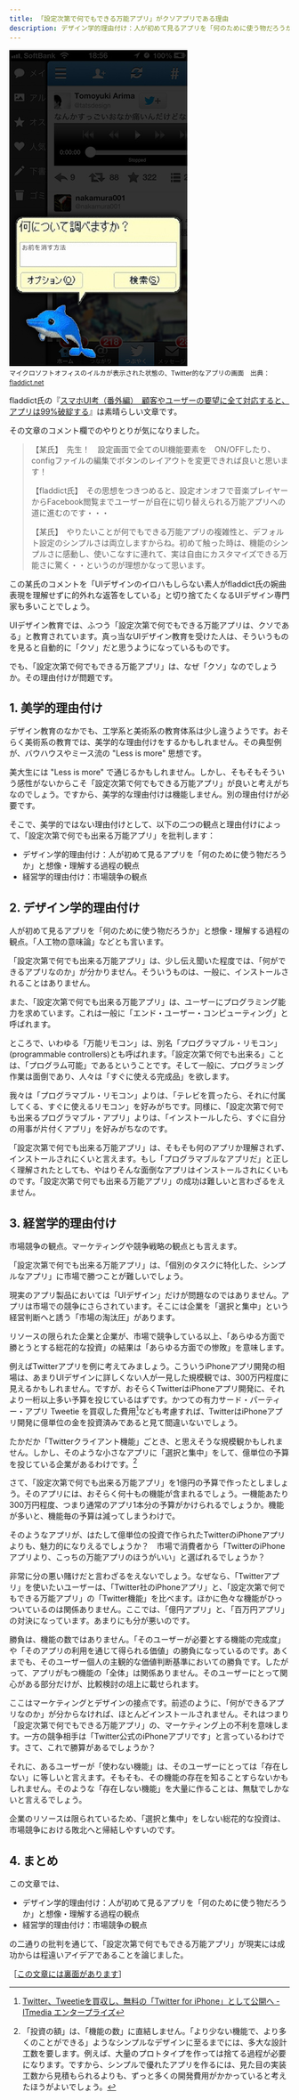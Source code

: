 ```yaml
---
title: 「設定次第で何でもできる万能アプリ」がクソアプリである理由
description: デザイン学的理由付け：人が初めて見るアプリを「何のために使う物だろうか」と想像・理解する過程の観点／経営学的理由付け：市場競争の観点
---
```


![](/images/posts/blog/2013-08-14-why-almighty-apps-are-shit/kusoapp13.jpg)  
<small>マイクロソフトオフィスのイルカが表示された状態の、Twitter的なアプリの画面　出典：[fladdict.net](http://fladdict.net/blog/2013/08/client-user-request.html)</small>

fladdict氏の『[スマホUI考（番外編）　顧客やユーザーの要望に全て対応すると、アプリは99%破綻する](http://fladdict.net/blog/2013/08/client-user-request.html)』は素晴らしい文章です。

その文章のコメント欄でのやりとりが気になりました。

> 【某氏】　先生！　設定画面で全てのUI機能要素を　ON/OFFしたり、configファイルの編集でボタンのレイアウトを変更できれば良いと思います！
>
> 【fladdict氏】　その思想をつきつめると、設定オンオフで音楽プレイヤーからFacebook閲覧までユーザーが自在に切り替えられる万能アプリへの道に進むのです・・・
>
> 【某氏】　やりたいことが何でもできる万能アプリの複雑性と、デフォルト設定のシンプルさは両立しますからね。初めて触った時は、機能のシンプルさに感動し、使いこなすに連れて、実は自由にカスタマイズできる万能さに驚く・・というのが理想かなって思います。

この某氏のコメントを「UIデザインのイロハもしらない素人がfladdict氏の婉曲表現を理解せずに的外れな返答をしている」と切り捨てたくなるUIデザイン専門家も多いことでしょう。

UIデザイン教育では、ふつう「設定次第で何でもできる万能アプリは、クソである」と教育されています。真っ当なUIデザイン教育を受けた人は、そういうものを見ると自動的に「クソ」だと思うようになっているものです。

でも、「設定次第で何でもできる万能アプリ」は、なぜ「クソ」なのでしょうか。その理由付けが問題です。

## 1. 美学的理由付け ##

デザイン教育のなかでも、工学系と美術系の教育体系は少し違うようです。おそらく美術系の教育では、美学的な理由付けをするかもしれません。その典型例が、バウハウスやミース流の "Less is more" 思想です。

美大生には "Less is more" で通じるかもしれません。しかし、そもそもそういう感性がないからこそ「設定次第で何でもできる万能アプリ」が良いと考えがちなのでしょう。ですから、美学的な理由付けは機能しません。別の理由付けが必要です。

そこで、美学的ではない理由付けとして、以下の二つの観点と理由付けによって、「設定次第で何でも出来る万能アプリ」を批判します：

- デザイン学的理由付け：人が初めて見るアプリを「何のために使う物だろうか」と想像・理解する過程の観点
- 経営学的理由付け：市場競争の観点

## 2. デザイン学的理由付け ##

人が初めて見るアプリを「何のために使う物だろうか」と想像・理解する過程の観点。「人工物の意味論」などとも言います。

「設定次第で何でも出来る万能アプリ」は、少し伝え聞いた程度では、「何ができるアプリなのか」が分かりません。そういうものは、一般に、インストールされることはありません。

また、「設定次第で何でも出来る万能アプリ」は、ユーザーにプログラミング能力を求めています。これは一般に「エンド・ユーザー・コンピューティング」と呼ばれます。

ところで、いわゆる「万能リモコン」は、別名「プログラマブル・リモコン」(programmable controllers)とも呼ばれます。「設定次第で何でも出来る」ことは、「プログラム可能」であるということです。そして一般に、プログラミング作業は面倒であり、人々は「すぐに使える完成品」を欲します。

我々は「プログラマブル・リモコン」よりは、「テレビを買ったら、それに付属してくる、すぐに使えるリモコン」を好みがちです。同様に、「設定次第で何でも出来るプログラマブル・アプリ」よりは、「インストールしたら、すぐに自分の用事が片付くアプリ」を好みがちなのです。

「設定次第で何でも出来る万能アプリ」は、そもそも何のアプリか理解されず、インストールされにくいと言えます。もし「プログラマブルなアプリだ」と正しく理解されたとしても、やはりそんな面倒なアプリはインストールされにくいものです。「設定次第で何でも出来る万能アプリ」の成功は難しいと言わざるをえません。

## 3. 経営学的理由付け ##

市場競争の観点。マーケティングや競争戦略の観点とも言えます。

「設定次第で何でも出来る万能アプリ」は、「個別のタスクに特化した、シンプルなアプリ」に市場で勝つことが難しいでしょう。

現実のアプリ製品においては「UIデザイン」だけが問題なのではありません。アプリは市場での競争にさらされています。そこには企業を「選択と集中」という経営判断へと誘う「市場の淘汰圧」があります。

リソースの限られた企業と企業が、市場で競争している以上、「あらゆる方面で勝とうとする総花的な投資」の結果は「あらゆる方面での惨敗」を意味します。

例えばTwitterアプリを例に考えてみましょう。こういうiPhoneアプリ開発の相場は、あまりUIデザインに詳しくない人が一見した規模観では、300万円程度に見えるかもしれません。ですが、おそらくTwitterはiPhoneアプリ開発に、それより一桁以上多い予算を投じているはずです。かつての有力サード・パーティー・アプリ Tweetie を買収した費用[^tweetie]なども考慮すれば、TwitterはiPhoneアプリ開発に億単位の金を投資済みであると見て間違いないでしょう。

[^tweetie]: [Twitter、Tweetieを買収し、無料の「Twitter for iPhone」として公開へ - ITmedia エンタープライズ](http://www.itmedia.co.jp/enterprise/articles/1004/10/news004.html)

たかだか「Twitterクライアント機能」ごとき、と思えそうな規模観かもしれません。しかし、そのような小さなアプリに「選択と集中」をして、億単位の予算を投じている企業があるわけです。[^simplicity]

さて、「設定次第で何でも出来る万能アプリ」を1億円の予算で作ったとしましょう。そのアプリには、おそらく何十もの機能が含まれるでしょう。一機能あたり300万円程度、つまり通常のアプリ1本分の予算がかけられるでしょうか。機能が多いと、機能毎の予算は減ってしまうわけで。

そのようなアプリが、はたして億単位の投資で作られたTwitterのiPhoneアプリよりも、魅力的になりえるでしょうか？　市場で消費者から「TwitterのiPhoneアプリより、こっちの万能アプリのほうがいい」と選ばれるでしょうか？

非常に分の悪い賭けだと言わざるをえないでしょう。なぜなら、「Twitterアプリ」を使いたいユーザーは、「Twitter社のiPhoneアプリ」と、「設定次第で何でもできる万能アプリ」の「Twitter機能」を比べます。ほかに色々な機能がひっついているのは関係ありません。ここでは、「億円アプリ」と、「百万円アプリ」の対決になっています。あまりにも分が悪いのです。

勝負は、機能の数ではありません。「そのユーザーが必要とする機能の完成度」や「そのアプリの利用を通じて得られる価値」の勝負になっているのです。あくまでも、そのユーザー個人の主観的な価値判断基準においての勝負です。したがって、アプリがもつ機能の「全体」は関係ありません。そのユーザーにとって関心がある部分だけが、比較検討の俎上に載せられます。

ここはマーケティングとデザインの接点です。前述のように、「何ができるアプリなのか」が分からなければ、ほとんどインストールされません。それはつまり「設定次第で何でもできる万能アプリ」の、マーケティング上の不利を意味します。一方の競争相手は「Twitter公式のiPhoneアプリです」と言っているわけです。さて、これで勝算があるでしょうか？

それに、あるユーザーが「使わない機能」は、そのユーザーにとっては「存在しない」に等しいと言えます。そもそも、その機能の存在を知ることすらないかもしれません。そのような「存在しない機能」を大量に作ることは、無駄でしかないと言えるでしょう。

企業のリソースは限られているため、「選択と集中」をしない総花的な投資は、市場競争における敗北へと帰結しやすいのです。

[^simplicity]: 「投資の額」は、「機能の数」に直結しません。「より少ない機能で、より多くのことができる」ようなシンプルなデザインに至るまでには、多大な設計工数を要します。例えば、大量のプロトタイプを作っては捨てる過程が必要になります。ですから、シンプルで優れたアプリを作るには、見た目の実装工数から見積もられるよりも、ずっと多くの開発費用がかかっていると考えたほうがよいでしょう。

## 4. まとめ ##

この文章では、

- デザイン学的理由付け：人が初めて見るアプリを「何のために使う物だろうか」と想像・理解する過程の観点
- 経営学的理由付け：市場競争の観点

の二通りの批判を通じて、「設定次第で何でもできる万能アプリ」が現実には成功からは程遠いアイデアであることを論じました。

［[この文章には裏面があります](http://zerobase.hateblo.jp/entry/2013/08/14/042409)］